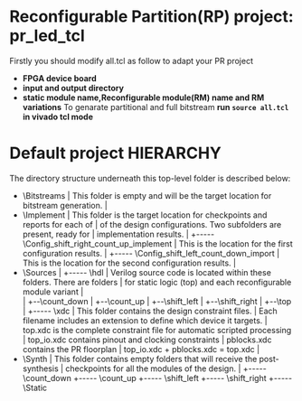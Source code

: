 # Reconfigurable Partition(RP) project: pr_led_tcl
Firstly you should modify all.tcl as follow to adapt your PR project
* **FPGA device board**
* **input and output directory**
* **static module name,Reconfigurable module(RM) name and RM variations**
To genarate partitional and full bitstream
**run `source all.tcl` in vivado tcl mode**

# Default project HIERARCHY
The directory structure underneath this top-level folder is described below:
* \Bitstreams
  |   This folder is empty and will be the target location for bitstream generation.
  |       
* \Implement
  |   This folder is the target location for checkpoints and reports for each of
  |   of the design configurations.  Two subfolders are present, ready for 
  |   implementation results.
  |
  +-----  \Config_shift_right_count_up_implement
  |        This is the location for the first configuration results.
  |
  +-----  \Config_shift_left_count_down_import
  |        This is the location for the second configuration results.
  |
* \Sources
  |
  +-----  \hdl
  |       Verilog source code is located within these folders.  There are folders
  |       for static logic (top) and each reconfigurable module variant
  |    
  |           +--\count_down
  |           +--\count_up
  |           +--\shift_left
  |           +--\shift_right
  |           +--\top
  |
  +-----  \xdc 
  |        This folder contains the design constraint files.
  |        Each filename includes an extension to define which device it targets.
  |           top.xdc is the complete constraint file for automatic scripted processing
  |           top_io.xdc contains pinout and clocking constraints
  |           pblocks.xdc contains the PR floorplan
  |           top_io.xdc + pblocks.xdc = top.xdc
  |
* \Synth
  |   This folder contains empty folders that will receive the post-synthesis
  |   checkpoints for all the modules of the design.
  |
  +-----  \count_down
  +-----  \count_up
  +-----  \shift_left
  +-----  \shift_right
  +-----  \Static